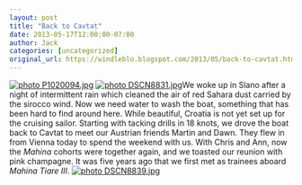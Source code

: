 ```yaml
---
layout: post
title: "Back to Cavtat"
date: 2013-05-17T12:00:00-07:00
author: Jack
categories: [uncategorized]
original_url: https://windleblo.blogspot.com/2013/05/back-to-cavtat.html
---
```


[![ photo P1020094.jpg](https://lh3.googleusercontent.com/blogger_img_proxy/AEn0k_vspEMdC9duugI_68-EQ0AyUp1pU6RcwcGtoV2v2evC0vpFSE4XkExg51R3nYs5jzASMzdQP3qfXxgt0QzBgJRAFi9cUJXerl_x1yEN-PODEbN6Cd3Kh754Fen_Z-ObDYwc52syt7OnsNygulbE=s0-d)](http://s373.photobucket.com/user/windleblo/media/Croatia/P1020094.jpg.html) [![ photo DSCN8831.jpg](https://lh3.googleusercontent.com/blogger_img_proxy/AEn0k_tnVDXzeo-KE-n53fuW0Gjawgvh39HyPnk8AF7Cdq9p56mhtgZoJDLh1vPpEdjE6arrKWZPbFzp7R25R8djpmXMBk1hXd88JSu07l5c2JUSVObbrCp8WosQar6d8KYs1gQA4oXXc2YzdsVCIEgE=s0-d)](http://s373.photobucket.com/user/windleblo/media/Croatia/DSCN8831.jpg.html)We woke up in Slano after a night of intermittent rain which cleaned the air of red Sahara dust carried by the sirocco wind. Now we need water to wash the boat, something that has been hard to find around here. While beautiful, Croatia is not yet set up for the cruising sailor. Starting with tacking drills in 18 knots, we drove the boat back to Cavtat to meet our Austrian friends Martin and Dawn. They flew in from Vienna today to spend the weekend with us. With Chris and Ann, now the _Mahina_ cohorts were together again, and we toasted our reunion with pink champagne. It was five years ago that we first met as trainees aboard _Mahina Tiare III_. [![ photo DSCN8839.jpg](https://lh3.googleusercontent.com/blogger_img_proxy/AEn0k_t76C4uybpANPESy8bMjdWazYELoGkhjD2vHoFKhZajMycc6C44naftkT5FnlyaplcAazxwROFy-gGUrr2Q-T4PF90fng1xJT4rFVjwtuE8DSljGUnTSPAG8kilTl_tSPUdxkYNq5fX3zVBAQb7=s0-d)](http://s373.photobucket.com/user/windleblo/media/Croatia/DSCN8839.jpg.html)